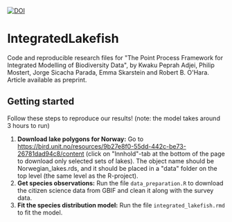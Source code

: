 [![DOI](https://zenodo.org/badge/606063179.svg)](https://zenodo.org/doi/10.5281/zenodo.10053159)


# IntegratedLakefish
Code and reproducible research files for "The Point Process Framework for Integrated Modelling of Biodiversity Data", by Kwaku Peprah Adjei, Philip Mostert, Jorge Sicacha Parada, Emma Skarstein and Robert B. O'Hara. Article available as preprint.

## Getting started
Follow these steps to reproduce our results! (note: the model takes around 3 hours to run)

1. **Download lake polygons for Norway:** Go to https://bird.unit.no/resources/9b27e8f0-55dd-442c-be73-26781dad94c8/content (click on "Innhold"-tab at the bottom of the page to download only selected sets of lakes). The object name should be Norwegian_lakes.rds, and it should be placed in a "data" folder on the top level (the same level as the R-project).
2. **Get species observations:** Run the file `data_preparation.R` to download the citizen science data from GBIF and clean it along with the survey data.
3. **Fit the species distribution model:** Run the file `integrated_lakefish.rmd` to fit the model.
